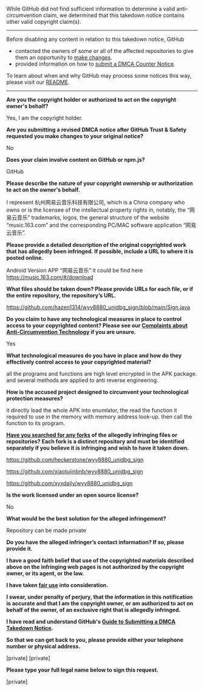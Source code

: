 While GitHub did not find sufficient information to determine a valid anti-circumvention claim, we determined that this takedown notice contains other valid copyright claim(s).

---

Before disabling any content in relation to this takedown notice, GitHub
- contacted the owners of some or all of the affected repositories to give them an opportunity to [make changes](https://docs.github.com/en/github/site-policy/dmca-takedown-policy#a-how-does-this-actually-work).
- provided information on how to [submit a DMCA Counter Notice](https://docs.github.com/en/articles/guide-to-submitting-a-dmca-counter-notice).

To learn about when and why GitHub may process some notices this way, please visit our [README](https://github.com/github/dmca/blob/master/README.md#anatomy-of-a-takedown-notice).

---

**Are you the copyright holder or authorized to act on the copyright owner's behalf?**

Yes, I am the copyright holder.

**Are you submitting a revised DMCA notice after GitHub Trust & Safety requested you make changes to your original notice?**

No

**Does your claim involve content on GitHub or npm.js?**

GitHub

**Please describe the nature of your copyright ownership or authorization to act on the owner's behalf.**

I represent 杭州网易云音乐科技有限公司, which is a China company who owns or is the licensee of the intellectual property rights in, notably, the “网易云音乐” trademarks, logos, the general structure of the website “music.163.com” and the corresponding PC/MAC software application “网易云音乐”.

**Please provide a detailed description of the original copyrighted work that has allegedly been infringed. If possible, include a URL to where it is posted online.**

Android Version APP “网易云音乐” it could be find here https://music.163.com/#/download

**What files should be taken down? Please provide URLs for each file, or if the entire repository, the repository’s URL.**

https://github.com/hazen1314/wyy8880_unidbg_sign/blob/main/Sign.java

**Do you claim to have any technological measures in place to control access to your copyrighted content? Please see our <a href="https://docs.github.com/articles/guide-to-submitting-a-dmca-takedown-notice#complaints-about-anti-circumvention-technology">Complaints about Anti-Circumvention Technology</a> if you are unsure.**

Yes

**What technological measures do you have in place and how do they effectively control access to your copyrighted material?**

all the programs and functions are high level encrypted in the APK package. and several methods are applied to anti reverse engineering.

**How is the accused project designed to circumvent your technological protection measures?**

it directly load the whole APK into enumlator, the read the function it required to use in the memory with memory address look-up. then call the function to its program.

**<a href="https://docs.github.com/articles/dmca-takedown-policy#b-what-about-forks-or-whats-a-fork">Have you searched for any forks</a> of the allegedly infringing files or repositories? Each fork is a distinct repository and must be identified separately if you believe it is infringing and wish to have it taken down.**

https://github.com/heckerstone/wyy8880_unidbg_sign

https://github.com/xiaotujinbnb/wyy8880_unidbg_sign

https://github.com/xyxdaily/wyy8880_unidbg_sign

**Is the work licensed under an open source license?**

No

**What would be the best solution for the alleged infringement?**

Repository can be made private

**Do you have the alleged infringer’s contact information? If so, please provide it.**

**I have a good faith belief that use of the copyrighted materials described above on the infringing web pages is not authorized by the copyright owner, or its agent, or the law.**

**I have taken <a href="https://www.lumendatabase.org/topics/22">fair use</a> into consideration.**

**I swear, under penalty of perjury, that the information in this notification is accurate and that I am the copyright owner, or am authorized to act on behalf of the owner, of an exclusive right that is allegedly infringed.**

**I have read and understand GitHub's <a href="https://docs.github.com/articles/guide-to-submitting-a-dmca-takedown-notice/">Guide to Submitting a DMCA Takedown Notice</a>.**

**So that we can get back to you, please provide either your telephone number or physical address.**

[private] [private]

**Please type your full legal name below to sign this request.**

[private]
